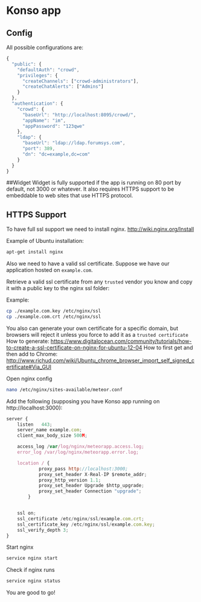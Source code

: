 # Konso app

## Config
All possible configurations are:
```javascript
{
  "public": {
    "defaultAuth": "crowd",
    "privileges": {
      "createChannels": ["crowd-administrators"],
      "createChatAlerts": ["Admins"]
    }
  },
  "authentication": {
    "crowd": {
      "baseUrl": "http://localhost:8095/crowd/",
      "appName": "im",
      "appPassword": "123qwe"
    },
    "ldap": {
      "baseUrl": "ldap://ldap.forumsys.com",
      "port": 389,
      "dn": "dc=example,dc=com"
    }
  }
}
```

##Widget
Widget is fully supported if the app is running on 80 port by default, not 3000 or whatever. It also requires HTTPS support to be embeddable to web sites that use HTTPS protocol.

## HTTPS Support
To have full ssl support we need to install nginx.
http://wiki.nginx.org/Install

Example of Ubuntu installation:

```bash
apt-get install nginx
```

Also we need to have a valid ssl certificate. Suppose we have our application hosted on <code>example.com</code>.

Retrieve a valid ssl certificate from any `trusted` vendor you know and copy it with a public key to the nginx ssl folder:

Example:
```bash
cp ./example.com.key /etc/nginx/ssl
cp ./example.com.crt /etc/nginx/ssl
```
You also can generate your own certificate for a specific domain, but browsers will reject it unless you force to add it as a `trusted certificate`
How to generate: https://www.digitalocean.com/community/tutorials/how-to-create-a-ssl-certificate-on-nginx-for-ubuntu-12-04
How to first get and then add to Chrome: http://www.richud.com/wiki/Ubuntu_chrome_browser_import_self_signed_certificate#Via_GUI

Open nginx config

```bash
nano /etc/nginx/sites-available/meteor.conf
```
Add the following (supposing you have Konso app running on http://localhost:3000):

```javascript
server {
	listen   443;
	server_name example.com;
	client_max_body_size 500M;

	access_log /var/log/nginx/meteorapp.access.log;
	error_log /var/log/nginx/meteorapp.error.log;

	location / {
	        proxy_pass http://localhost:3000;
	        proxy_set_header X-Real-IP $remote_addr;
	        proxy_http_version 1.1;
	        proxy_set_header Upgrade $http_upgrade;
	        proxy_set_header Connection "upgrade";
        }


	ssl on;
	ssl_certificate /etc/nginx/ssl/example.com.crt;
	ssl_certificate_key /etc/nginx/ssl/example.com.key;
	ssl_verify_depth 3;
}
```

Start nginx
```bash
service nginx start
```

Check if nginx runs
```bash
service nginx status
```

You are good to go!
